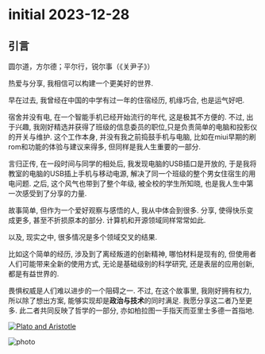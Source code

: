 # initial 2023-12-28

## 引言

圆尔道，方尔德；平尔行，锐尔事（《关尹子》）

热爱与分享, 我相信可以构建一个更美好的世界.

早在过去, 我曾经在中国的中学有过一年的住宿经历, 机缘巧合, 也是运气好吧.

宿舍并没有电, 在一个智能手机已经开始流行的年代, 这是极其不方便的. 不过, 出于兴趣, 我刚好精选并获得了班级的信息委员的职位,只是负责简单的电脑和投影仪的开关与维护. 这个工作本身, 并没有我之前捣鼓手机与电脑, 比如在miui早期的刷rom和功能的体验与建议来得多, 但同样是我人生重要的一部分.

言归正传, 在一段时间与同学的相处后, 我发现电脑的USB插口是开放的, 于是我将教室的电脑的USB插上手机与移动电源, 解决了同一个班级的整个男女住宿生的用电问题. 之后, 这个风气也带到了整个年级, 被全校的学生所知晓, 也是我人生中第一次感受到了分享的力量.

故事简单, 但作为一个爱好观察与感悟的人, 我从中体会到很多. 分享, 使得快乐变成更多, 甚至不折损原本的部分. 计算机和开源领域同样常常如此.

以及, 现实之中, 很多情况是多个领域交叉的结果.

比如这个简单的经历, 涉及到了离经叛道的创新精神, 哪怕材料是现有的, 但使用者人们可能带来全新的使用方式, 无论是基础级别的科学研究, 还是表层的应用创新, 都是有益世界的.

畏惧权威是人们难以进步的一个阻碍之一. 不过, 在这个故事里, 我刚好拥有权力, 所以除了想出方案, 能够实现却是**政治与技术**的同时满足. 我愿分享这二者乃至更多. 此二者共同反映了哲学的一部分, 亦如柏拉图一手指天而亚里士多德一首指地.

[![Plato and Aristotle](https://upload.wikimedia.org/wikipedia/commons/9/98/Sanzio_01_Plato_Aristotle.jpg)](https://en.wikipedia.org/wiki/File:Sanzio_01_Plato_Aristotle.jpg)

![photo](DALL·E%202023-12-28%2018.28.51%20-%20A%20symbolic%20illustration%20showing%20the%20intersection%20of%20technology,%20philosophy,%20politics,%20and%20innovation.%20The%20scene%20includes%20a%20modern%20laboratory%20represent.png)
